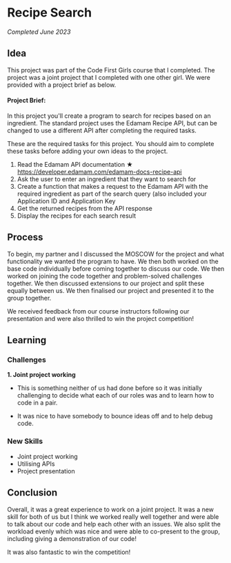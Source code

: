 # Recipe Search

*Completed June 2023*

## Idea
This project was part of the Code First Girls course that I 
completed. The project was a joint project that I completed 
with one other girl. We were provided with a project brief 
as below.

#### Project Brief:
In this project you'll create a program to search for recipes 
based on an ingredient. The standard project uses the 
Edamam Recipe API, but can be changed to use a different 
API after completing the required tasks.

These are the required tasks for this project. 
You should aim to complete these tasks before adding your 
own ideas to the project.
1. Read the Edamam API documentation ★ https://developer.edamam.com/edamam-docs-recipe-api
2. Ask the user to enter an ingredient that they want to search for
3. Create a function that makes a request to the Edamam API with the required ingredient as
part of the search query (also included your Application ID and Application Key
4. Get the returned recipes from the API response
5. Display the recipes for each search result

## Process
To begin, my partner and I discussed the MOSCOW for the project 
and what functionality we wanted the program to have. We then 
both worked on the base code individually before coming 
together to discuss our code. We then worked on joining the 
code together and problem-solved challenges together. We then 
discussed extensions to our project and split these equally 
between us. We then finalised our project and presented it 
to the group together.

We received feedback from our course instructors following 
our presentation and were also thrilled to win the project 
competition!

## Learning
### Challenges

**1. Joint project working**
+ This is something neither of us had done before so it was 
initially challenging to decide what each of our roles was 
and to learn how to code in a pair.

+ It was nice to have somebody to bounce ideas off and to 
help debug code.


### New Skills
+ Joint project working
+ Utilising APIs
+ Project presentation

## Conclusion
Overall, it was a great experience to work on a joint project. 
It was a new skill for both of us but I think we worked really 
well together and were able to talk about our code and help 
each other with an issues. We also split the workload evenly 
which was nice and were able to co-present to the group, 
including giving a demonstration of our code!

It was also fantastic to win the competition!